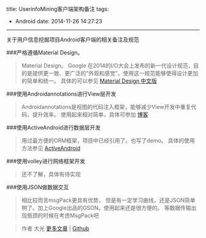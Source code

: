 title: UserinfoMining客户端架构备注
tags:
  - Android
date: 2014-11-26 14:27:23
---
关于用户信息挖掘项目Android客户端的相关备注及规范
<!--more-->
###严格遵循Material Design。

>Material Design。
Google 在2014的I/O大会上发布的新一代设计规范，目的是提供更一致、更广泛的“外观和感觉”。使用这一规范能够使得设计更加的简单和统一。
具体的可以参见 [Material Design 中文版](http://design.1sters.com/)

###使用Androidannotations进行View层开发

>Androidannotations是视图的代码注入框架，能够减少View开发中重复代码，提升效率。
使用起来相对简单，具体可参加 [博客](http://blog.csdn.net/zjbpku/article/details/18676149)

###使用ActiveAndroid进行数据层开发
>用过最方便的ORM框架，项目中已经引用了。也写了demo。
具体的使用方法参见 [ActiveAndroid](http://xu-duqing.github.io//2014/11/26/ActiveAndroid/)

###使用volley进行网络框架开发
>还不了解，具体有待实现

###使用JSON做数据交互
>相比较而言msgPack更具有优势， 但是有一定学习曲线，还是JSON简单明了。加上Google出品的GSON。使用起来还是很方便的。
等数据传输出现瓶颈的时候在考虑MsgPack吧

>作者 大光 [更多文章](http://www.daguang.me) | [Github](https://github.com/xu-duqing)